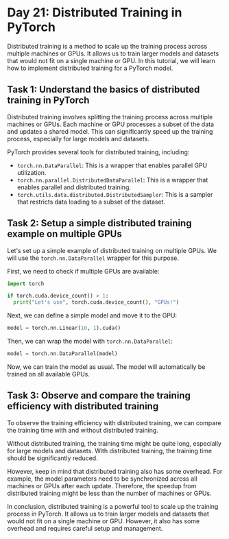 # Day 21: Distributed Training in PyTorch

Distributed training is a method to scale up the training process across multiple machines or GPUs. It allows us to train larger models and datasets that would not fit on a single machine or GPU. In this tutorial, we will learn how to implement distributed training for a PyTorch model.

## Task 1: Understand the basics of distributed training in PyTorch

Distributed training involves splitting the training process across multiple machines or GPUs. Each machine or GPU processes a subset of the data and updates a shared model. This can significantly speed up the training process, especially for large models and datasets.

PyTorch provides several tools for distributed training, including:

- `torch.nn.DataParallel`: This is a wrapper that enables parallel GPU utilization.
- `torch.nn.parallel.DistributedDataParallel`: This is a wrapper that enables parallel and distributed training.
- `torch.utils.data.distributed.DistributedSampler`: This is a sampler that restricts data loading to a subset of the dataset.

## Task 2: Setup a simple distributed training example on multiple GPUs

Let's set up a simple example of distributed training on multiple GPUs. We will use the `torch.nn.DataParallel` wrapper for this purpose.

First, we need to check if multiple GPUs are available:

```python
import torch

if torch.cuda.device_count() > 1:
  print("Let's use", torch.cuda.device_count(), "GPUs!")
```

Next, we can define a simple model and move it to the GPU:

```python
model = torch.nn.Linear(10, 1).cuda()
```

Then, we can wrap the model with `torch.nn.DataParallel`:

```python
model = torch.nn.DataParallel(model)
```

Now, we can train the model as usual. The model will automatically be trained on all available GPUs.

## Task 3: Observe and compare the training efficiency with distributed training

To observe the training efficiency with distributed training, we can compare the training time with and without distributed training.

Without distributed training, the training time might be quite long, especially for large models and datasets. With distributed training, the training time should be significantly reduced.

However, keep in mind that distributed training also has some overhead. For example, the model parameters need to be synchronized across all machines or GPUs after each update. Therefore, the speedup from distributed training might be less than the number of machines or GPUs.

In conclusion, distributed training is a powerful tool to scale up the training process in PyTorch. It allows us to train larger models and datasets that would not fit on a single machine or GPU. However, it also has some overhead and requires careful setup and management.